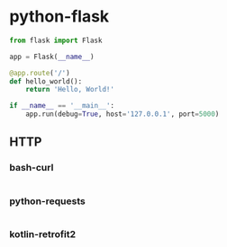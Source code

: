 # python-flask
```python
from flask import Flask

app = Flask(__name__)

@app.route('/')
def hello_world():
    return 'Hello, World!'

if __name__ == '__main__':
    app.run(debug=True, host='127.0.0.1', port=5000)
```


## HTTP
### bash-curl
```bash
```

### python-requests
```python
```

### kotlin-retrofit2
```kotlin
```
